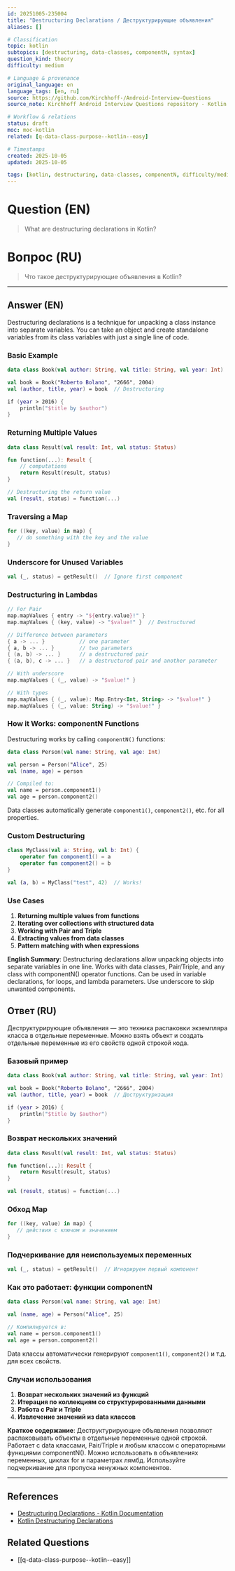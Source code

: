 ```yaml
---
id: 20251005-235004
title: "Destructuring Declarations / Деструктурирующие объявления"
aliases: []

# Classification
topic: kotlin
subtopics: [destructuring, data-classes, componentN, syntax]
question_kind: theory
difficulty: medium

# Language & provenance
original_language: en
language_tags: [en, ru]
source: https://github.com/Kirchhoff-/Android-Interview-Questions
source_note: Kirchhoff Android Interview Questions repository - Kotlin Batch 2

# Workflow & relations
status: draft
moc: moc-kotlin
related: [q-data-class-purpose--kotlin--easy]

# Timestamps
created: 2025-10-05
updated: 2025-10-05

tags: [kotlin, destructuring, data-classes, componentN, difficulty/medium]
---
```


# Question (EN)
> What are destructuring declarations in Kotlin?

# Вопрос (RU)
> Что такое деструктурирующие объявления в Kotlin?

---

## Answer (EN)

Destructuring declarations is a technique for unpacking a class instance into separate variables. You can take an object and create standalone variables from its class variables with just a single line of code.

### Basic Example

```kotlin
data class Book(val author: String, val title: String, val year: Int)

val book = Book("Roberto Bolano", "2666", 2004)
val (author, title, year) = book  // Destructuring

if (year > 2016) {
    println("$title by $author")
}
```

### Returning Multiple Values

```kotlin
data class Result(val result: Int, val status: Status)

fun function(...): Result {
    // computations
    return Result(result, status)
}

// Destructuring the return value
val (result, status) = function(...)
```

### Traversing a Map

```kotlin
for ((key, value) in map) {
   // do something with the key and the value
}
```

### Underscore for Unused Variables

```kotlin
val (_, status) = getResult()  // Ignore first component
```

### Destructuring in Lambdas

```kotlin
// For Pair
map.mapValues { entry -> "${entry.value}!" }
map.mapValues { (key, value) -> "$value!" }  // Destructured

// Difference between parameters
{ a -> ... }           // one parameter
{ a, b -> ... }        // two parameters
{ (a, b) -> ... }      // a destructured pair
{ (a, b), c -> ... }   // a destructured pair and another parameter

// With underscore
map.mapValues { (_, value) -> "$value!" }

// With types
map.mapValues { (_, value): Map.Entry<Int, String> -> "$value!" }
map.mapValues { (_, value: String) -> "$value!" }
```

### How it Works: componentN Functions

Destructuring works by calling `componentN()` functions:

```kotlin
data class Person(val name: String, val age: Int)

val person = Person("Alice", 25)
val (name, age) = person

// Compiled to:
val name = person.component1()
val age = person.component2()
```

Data classes automatically generate `component1()`, `component2()`, etc. for all properties.

### Custom Destructuring

```kotlin
class MyClass(val a: String, val b: Int) {
    operator fun component1() = a
    operator fun component2() = b
}

val (a, b) = MyClass("test", 42)  // Works!
```

### Use Cases

1. **Returning multiple values from functions**
2. **Iterating over collections with structured data**
3. **Working with Pair and Triple**
4. **Extracting values from data classes**
5. **Pattern matching with when expressions**

**English Summary**: Destructuring declarations allow unpacking objects into separate variables in one line. Works with data classes, Pair/Triple, and any class with componentN() operator functions. Can be used in variable declarations, for loops, and lambda parameters. Use underscore to skip unwanted components.

## Ответ (RU)

Деструктурирующие объявления — это техника распаковки экземпляра класса в отдельные переменные. Можно взять объект и создать отдельные переменные из его свойств одной строкой кода.

### Базовый пример

```kotlin
data class Book(val author: String, val title: String, val year: Int)

val book = Book("Roberto Bolano", "2666", 2004)
val (author, title, year) = book  // Деструктуризация

if (year > 2016) {
    println("$title by $author")
}
```

### Возврат нескольких значений

```kotlin
data class Result(val result: Int, val status: Status)

fun function(...): Result {
    return Result(result, status)
}

val (result, status) = function(...)
```

### Обход Map

```kotlin
for ((key, value) in map) {
   // действия с ключом и значением
}
```

### Подчеркивание для неиспользуемых переменных

```kotlin
val (_, status) = getResult()  // Игнорируем первый компонент
```

### Как это работает: функции componentN

```kotlin
data class Person(val name: String, val age: Int)

val (name, age) = Person("Alice", 25)

// Компилируется в:
val name = person.component1()
val age = person.component2()
```

Data классы автоматически генерируют `component1()`, `component2()` и т.д. для всех свойств.

### Случаи использования

1. **Возврат нескольких значений из функций**
2. **Итерация по коллекциям со структурированными данными**
3. **Работа с Pair и Triple**
4. **Извлечение значений из data классов**

**Краткое содержание**: Деструктурирующие объявления позволяют распаковывать объекты в отдельные переменные одной строкой. Работает с data классами, Pair/Triple и любым классом с операторными функциями componentN(). Можно использовать в объявлениях переменных, циклах for и параметрах лямбд. Используйте подчеркивание для пропуска ненужных компонентов.

---

## References
- [Destructuring Declarations - Kotlin Documentation](https://kotlinlang.org/docs/reference/multi-declarations.html)
- [Kotlin Destructuring Declarations](https://www.kotlindevelopment.com/destructuring-declarations/)

## Related Questions
- [[q-data-class-purpose--kotlin--easy]]
